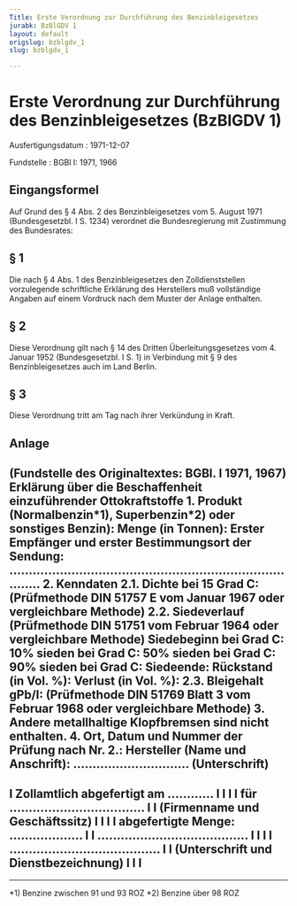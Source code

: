 ```yaml
---
Title: Erste Verordnung zur Durchführung des Benzinbleigesetzes
jurabk: BzBlGDV 1
layout: default
origslug: bzblgdv_1
slug: bzblgdv_1

---
```


# Erste Verordnung zur Durchführung des Benzinbleigesetzes (BzBlGDV 1)

Ausfertigungsdatum
:   1971-12-07

Fundstelle
:   BGBl I: 1971, 1966



## Eingangsformel

Auf Grund des § 4 Abs. 2 des Benzinbleigesetzes vom 5. August 1971 (Bundesgesetzbl. I S. 1234) verordnet die Bundesregierung mit Zustimmung des Bundesrates:


## § 1

Die nach § 4 Abs. 1 des Benzinbleigesetzes den Zolldienststellen vorzulegende schriftliche Erklärung des Herstellers muß vollständige Angaben auf einem Vordruck nach dem Muster der Anlage enthalten.


## § 2

Diese Verordnung gilt nach § 14 des Dritten Überleitungsgesetzes vom 4. Januar 1952 (Bundesgesetzbl. I S. 1) in Verbindung mit § 9 des Benzinbleigesetzes auch im Land Berlin.


## § 3

Diese Verordnung tritt am Tag nach ihrer Verkündung in Kraft.


## Anlage

(Fundstelle des Originaltextes: BGBl. I 1971, 1967)
Erklärung
**über die Beschaffenheit einzuführender Ottokraftstoffe**
1\.    Produkt (Normalbenzin\*1), Superbenzin\*2) oder sonstiges Benzin):
Menge (in Tonnen):
Erster Empfänger und erster Bestimmungsort der Sendung:
...............................................................................
2\.    Kenndaten
2\.1.  Dichte bei
15 Grad C:
(Prüfmethode DIN 51757 E vom Januar 1967 oder vergleichbare Methode)
2\.2.  Siedeverlauf
(Prüfmethode DIN 51751 vom Februar 1964 oder vergleichbare Methode)
Siedebeginn bei
Grad C:
10% sieden  bei
Grad C:
50% sieden  bei
Grad C:
90% sieden  bei
Grad C:
Siedeende:
Rückstand (in Vol. %):
Verlust (in Vol. %):
2\.3.  Bleigehalt gPb/I:
(Prüfmethode DIN 51769 Blatt 3 vom Februar 1968 oder vergleichbare
Methode)
3\.    Andere metallhaltige Klopfbremsen sind nicht enthalten.
4\.    Ort, Datum und Nummer der Prüfung nach Nr. 2.:
Hersteller (Name und Anschrift):
..............................
(Unterschrift)
---------------------------------------------
I  Zollamtlich abgefertigt am ............  I
I                                           I
I  für ...................................  I
I
(Firmenname und Geschäftssitz)                      I
I                                           I
I  abgefertigte Menge: ...................  I
I  .......................................  I
I                                           I
I  .......................................  I
I
(Unterschrift und Dienstbezeichnung)                    I
I                                           I
---------------------------------------------
---------
\*1) Benzine zwischen 91 und 93 ROZ
\*2) Benzine über 98 ROZ

